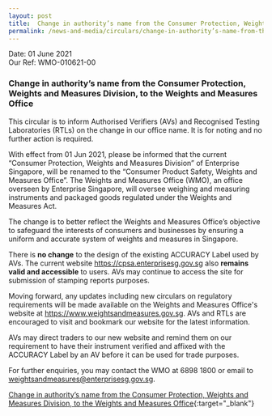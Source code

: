 ```yaml
---
layout: post
title:  Change in authority’s name from the Consumer Protection, Weights and Measures Division, to the Weights and Measures Office
permalink: /news-and-media/circulars/change-in-authority’s-name-from-the-consumer-protection-weights-and-measures-division-to-the-weights-and-measures-office
---
```


Date: 01 June 2021\
Our Ref: WMO-010621-00

### Change in authority’s name from the Consumer Protection, Weights and Measures Division, to the Weights and Measures Office

This circular is to inform Authorised Verifiers (AVs) and Recognised Testing Laboratories (RTLs) on the change in our office name.
It is for noting and no further action is required.

With effect from 01 Jun 2021, please be informed that the current “Consumer Protection, Weights and Measures Division” of Enterprise Singapore, will be renamed to the “Consumer Product Safety, Weights and Measures Office”. 
The Weights and Measures Office (WMO), an office overseen by Enterprise Singapore, will oversee weighing and measuring instruments and packaged goods regulated under the Weights and Measures Act.

The change is to better reflect the Weights and Measures Office’s objective to safeguard the interests of consumers and businesses by ensuring a uniform and accurate system of weights and measures in Singapore.

There is **no change** to the design of the existing ACCURACY Label used by AVs. The current website <https://cpsa.enterprisesg.gov.sg> also **remains valid and accessible** to users. AVs may continue to access the site for submission of stamping reports purposes.

Moving forward, any updates including new circulars on regulatory requirements will be made available on the Weights and Measures Office's website at <https://www.weightsandmeasures.gov.sg>. AVs and RTLs are encouraged to visit and bookmark our website for the latest information.

AVs may direct traders to our new website and remind them on our requirement to have their instrument verified and affixed with the ACCURACY Label by an AV before it can be used for trade purposes.

For further enquiries, you may contact the WMO at 6898 1800 or email to <weightsandmeasures@enterprisesg.gov.sg>.

[Change in authority’s name from the Consumer Protection, Weights and Measures Division, to the Weights and Measures Office](/news-and-media/circulars/wmo-circular-010621-00.pdf){:target="_blank"}
